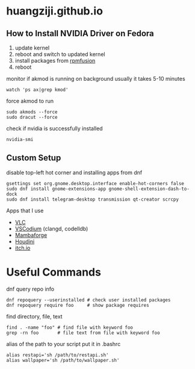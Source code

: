 # huangziji.github.io

## How to Install NVIDIA Driver on Fedora

1. update kernel
2. reboot and switch to updated kernel
3. install packages from [rpmfusion](https://rpmfusion.org/Howto/NVIDIA)
4. reboot

monitor if akmod is running on background usually it takes 5-10 minutes

    watch 'ps ax|grep kmod'

force akmod to run

    sudo akmods --force
    sudo dracut --force

check if nvidia is successfully installed

    nvidia-smi

## Custom Setup

disable top-left hot corner and installing apps from dnf

    gsettings set org.gnome.desktop.interface enable-hot-corners false
    sudo dnf install gnome-extensions-app gnome-shell-extension-dash-to-dock
    sudo dnf install telegram-desktop transmission qt-creator scrcpy

Apps that I use

- [VLC](https://www.videolan.org/vlc)
- [VSCodium](https://vscodium.com) (clangd, codelldb)
- [Mambaforge](https://github.com/conda-forge/miniforge)
- [Houdini](https://www.sidefx.com)
- [itch.io](https://itch.io/app)

# Useful Commands

dnf query repo info

    dnf repoquery --userinstalled # check user installed packages
    dnf repoquery require foo     # show package requires

find directory, file, text

    find . -name "foo" # find file with keyword foo
    grep -rn foo       # file text from file with keyword foo

alias of the path to your script put it in .bashrc

    alias restapi='sh /path/to/restapi.sh'
    alias wallpaper='sh /path/to/wallpaper.sh'
